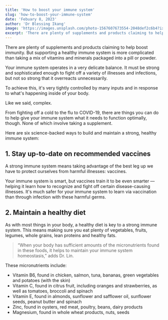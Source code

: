 ```yaml
---
title: 'How to boost your immune system'
slug: 'how-to-boost-your-immune-system'
date: 'Febuary 8, 2023'
author: 'Dr Blessing Ikang'
image: 'https://images.unsplash.com/photo-1567607673554-2048def2c6b4?ixlib=rb-4.0.3&ixid=MnwxMjA3fDB8MHxwaG90by1wYWdlfHx8fGVufDB8fHx8&auto=format&fit=crop&w=870&q=80'
excerpt: 'There are plenty of supplements and products claiming to help boost immunity...'
---
```


There are plenty of supplements and products claiming to help boost immunity. But supporting a healthy immune system is more complicated than taking a mix of vitamins and minerals packaged into a pill or powder.

Your immune system operates in a very delicate balance. It must be strong and sophisticated enough to fight off a variety of illnesses and infections, but not so strong that it overreacts unnecessarily.

To achieve this, it's very tightly controlled by many inputs and in response to what's happening inside of your body.

Like we said, complex.

From fighting off a cold to the flu to COVID-19, there are things you can do to help give your immune system what it needs to function optimally, though. None of which involve taking a supplement.

Here are six science-backed ways to build and maintain a strong, healthy immune system:

## 1. Stay up-to-date on recommended vaccines
A strong immune system means taking advantage of the best leg up we have to protect ourselves from harmful illnesses: vaccines.

Your immune system is smart, but vaccines train it to be even smarter — helping it learn how to recognize and fight off certain disease-causing illnesses. It's much safer for your immune system to learn via vaccination than through infection with these harmful germs.

## 2. Maintain a healthy diet
As with most things in your body, a healthy diet is key to a strong immune system. This means making sure you eat plenty of vegetables, fruits, legumes, whole grains, lean proteins and healthy fats.

>“When your body has sufficient amounts of the micronutrients found in these foods, it helps to maintain your immune system homeostasis,” adds Dr. Lin.

These micronutrients include:

- Vitamin B6, found in chicken, salmon, tuna, bananas, green vegetables and potatoes (with the skin)
- Vitamin C, found in citrus fruit, including oranges and strawberries, as well as tomatoes, broccoli and spinach
- Vitamin E, found in almonds, sunflower and safflower oil, sunflower seeds, peanut butter and spinach
- Zinc, found in oysters, red meat, poultry, beans, dairy products
- Magnesium, found in whole wheat products, nuts, seeds
